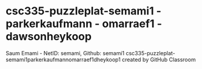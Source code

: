 # csc335-puzzleplat-semami1 - parkerkaufmann - omarraef1 - dawsonheykoop

Saum Emami - NetID: semami, Github: semami1
csc335-puzzleplat-semami1parkerkaufmannomarraef1dheykoop1 created by GitHub Classroom
